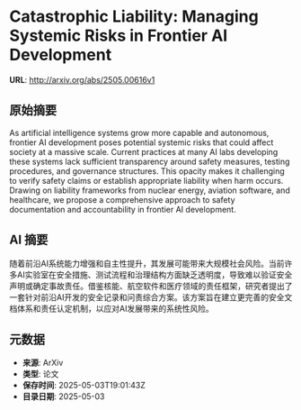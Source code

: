 # Catastrophic Liability: Managing Systemic Risks in Frontier AI Development

**URL**: http://arxiv.org/abs/2505.00616v1

## 原始摘要

As artificial intelligence systems grow more capable and autonomous, frontier
AI development poses potential systemic risks that could affect society at a
massive scale. Current practices at many AI labs developing these systems lack
sufficient transparency around safety measures, testing procedures, and
governance structures. This opacity makes it challenging to verify safety
claims or establish appropriate liability when harm occurs. Drawing on
liability frameworks from nuclear energy, aviation software, and healthcare, we
propose a comprehensive approach to safety documentation and accountability in
frontier AI development.


## AI 摘要

随着前沿AI系统能力增强和自主性提升，其发展可能带来大规模社会风险。当前许多AI实验室在安全措施、测试流程和治理结构方面缺乏透明度，导致难以验证安全声明或确定事故责任。借鉴核能、航空软件和医疗领域的责任框架，研究者提出了一套针对前沿AI开发的安全记录和问责综合方案。该方案旨在建立更完善的安全文档体系和责任认定机制，以应对AI发展带来的系统性风险。

## 元数据

- **来源**: ArXiv
- **类型**: 论文
- **保存时间**: 2025-05-03T19:01:43Z
- **目录日期**: 2025-05-03
